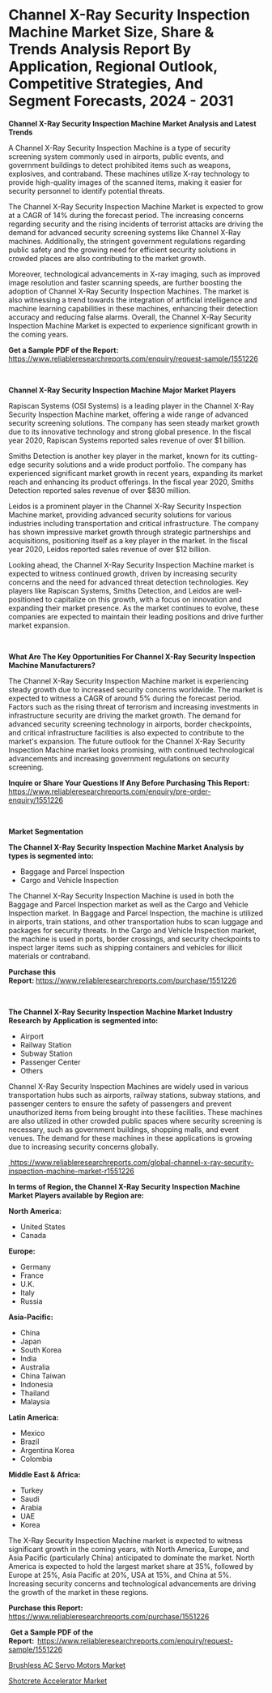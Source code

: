 <p><h1>Channel X-Ray Security Inspection Machine Market Size, Share & Trends Analysis Report By Application, Regional Outlook, Competitive Strategies, And Segment Forecasts, 2024 - 2031</h1></p><p><strong>Channel X-Ray Security Inspection Machine Market Analysis and Latest Trends</strong></p>
<p><p>A Channel X-Ray Security Inspection Machine is a type of security screening system commonly used in airports, public events, and government buildings to detect prohibited items such as weapons, explosives, and contraband. These machines utilize X-ray technology to provide high-quality images of the scanned items, making it easier for security personnel to identify potential threats.</p><p>The Channel X-Ray Security Inspection Machine Market is expected to grow at a CAGR of 14% during the forecast period. The increasing concerns regarding security and the rising incidents of terrorist attacks are driving the demand for advanced security screening systems like Channel X-Ray machines. Additionally, the stringent government regulations regarding public safety and the growing need for efficient security solutions in crowded places are also contributing to the market growth.</p><p>Moreover, technological advancements in X-ray imaging, such as improved image resolution and faster scanning speeds, are further boosting the adoption of Channel X-Ray Security Inspection Machines. The market is also witnessing a trend towards the integration of artificial intelligence and machine learning capabilities in these machines, enhancing their detection accuracy and reducing false alarms. Overall, the Channel X-Ray Security Inspection Machine Market is expected to experience significant growth in the coming years.</p></p>
<p><strong>Get a Sample PDF of the Report:&nbsp;</strong> <a href="https://www.reliableresearchreports.com/enquiry/request-sample/1551226">https://www.reliableresearchreports.com/enquiry/request-sample/1551226</a></p>
<p>&nbsp;</p>
<p><strong>Channel X-Ray Security Inspection Machine Major Market Players</strong></p>
<p><p>Rapiscan Systems (OSI Systems) is a leading player in the Channel X-Ray Security Inspection Machine market, offering a wide range of advanced security screening solutions. The company has seen steady market growth due to its innovative technology and strong global presence. In the fiscal year 2020, Rapiscan Systems reported sales revenue of over $1 billion.</p><p>Smiths Detection is another key player in the market, known for its cutting-edge security solutions and a wide product portfolio. The company has experienced significant market growth in recent years, expanding its market reach and enhancing its product offerings. In the fiscal year 2020, Smiths Detection reported sales revenue of over $830 million.</p><p>Leidos is a prominent player in the Channel X-Ray Security Inspection Machine market, providing advanced security solutions for various industries including transportation and critical infrastructure. The company has shown impressive market growth through strategic partnerships and acquisitions, positioning itself as a key player in the market. In the fiscal year 2020, Leidos reported sales revenue of over $12 billion.</p><p>Looking ahead, the Channel X-Ray Security Inspection Machine market is expected to witness continued growth, driven by increasing security concerns and the need for advanced threat detection technologies. Key players like Rapiscan Systems, Smiths Detection, and Leidos are well-positioned to capitalize on this growth, with a focus on innovation and expanding their market presence. As the market continues to evolve, these companies are expected to maintain their leading positions and drive further market expansion.</p></p>
<p>&nbsp;</p>
<p><strong>What Are The Key Opportunities For Channel X-Ray Security Inspection Machine Manufacturers?</strong></p>
<p><p>The Channel X-Ray Security Inspection Machine market is experiencing steady growth due to increased security concerns worldwide. The market is expected to witness a CAGR of around 5% during the forecast period. Factors such as the rising threat of terrorism and increasing investments in infrastructure security are driving the market growth. The demand for advanced security screening technology in airports, border checkpoints, and critical infrastructure facilities is also expected to contribute to the market's expansion. The future outlook for the Channel X-Ray Security Inspection Machine market looks promising, with continued technological advancements and increasing government regulations on security screening.</p></p>
<p><strong>Inquire or Share Your Questions If Any Before Purchasing This Report:</strong> <a href="https://www.reliableresearchreports.com/enquiry/pre-order-enquiry/1551226">https://www.reliableresearchreports.com/enquiry/pre-order-enquiry/1551226</a></p>
<p>&nbsp;</p>
<p><strong>Market Segmentation</strong></p>
<p><strong>The Channel X-Ray Security Inspection Machine Market Analysis by types is segmented into:</strong></p>
<p><ul><li>Baggage and Parcel Inspection</li><li>Cargo and Vehicle Inspection</li></ul></p>
<p><p>The Channel X-Ray Security Inspection Machine is used in both the Baggage and Parcel Inspection market as well as the Cargo and Vehicle Inspection market. In Baggage and Parcel Inspection, the machine is utilized in airports, train stations, and other transportation hubs to scan luggage and packages for security threats. In the Cargo and Vehicle Inspection market, the machine is used in ports, border crossings, and security checkpoints to inspect larger items such as shipping containers and vehicles for illicit materials or contraband.</p></p>
<p><strong>Purchase this Report:&nbsp;</strong><a href="https://www.reliableresearchreports.com/purchase/1551226">https://www.reliableresearchreports.com/purchase/1551226</a></p>
<p>&nbsp;</p>
<p><strong>The Channel X-Ray Security Inspection Machine Market Industry Research by Application is segmented into:</strong></p>
<p><ul><li>Airport</li><li>Railway Station</li><li>Subway Station</li><li>Passenger Center</li><li>Others</li></ul></p>
<p><p>Channel X-Ray Security Inspection Machines are widely used in various transportation hubs such as airports, railway stations, subway stations, and passenger centers to ensure the safety of passengers and prevent unauthorized items from being brought into these facilities. These machines are also utilized in other crowded public spaces where security screening is necessary, such as government buildings, shopping malls, and event venues. The demand for these machines in these applications is growing due to increasing security concerns globally.</p></p>
<p><a href="https://www.reliableresearchreports.com/global-channel-x-ray-security-inspection-machine-market-r1551226">&nbsp;https://www.reliableresearchreports.com/global-channel-x-ray-security-inspection-machine-market-r1551226</a></p>
<p><strong>In terms of Region, the Channel X-Ray Security Inspection Machine Market Players available by Region are:</strong></p>
<p>
    <p> <strong> North America: </strong>
        <ul>
            <li>United States</li>
            <li>Canada</li>
        </ul>
        </p> 
    <p> <strong> Europe: </strong>
        <ul>
            <li>Germany</li>
            <li>France</li>
            <li>U.K.</li>
            <li>Italy</li>
            <li>Russia</li>
        </ul>
        </p> 
    <p> <strong> Asia-Pacific: </strong>
        <ul>
            <li>China</li>
            <li>Japan</li>
            <li>South Korea</li>
            <li>India</li>
            <li>Australia</li>
            <li>China Taiwan</li>
            <li>Indonesia</li>
            <li>Thailand</li>
            <li>Malaysia</li>
        </ul>
        </p> 
    <p> <strong> Latin America: </strong>
        <ul>
            <li>Mexico</li>
            <li>Brazil</li>
            <li>Argentina Korea</li>
            <li>Colombia</li>
        </ul>
        </p> 
    <p> <strong> Middle East & Africa: </strong>
        <ul>
            <li>Turkey</li>
            <li>Saudi</li>
            <li>Arabia</li>
            <li>UAE</li>
            <li>Korea</li>
        </ul>
    </p>
    </p>
<p><p>The X-Ray Security Inspection Machine market is expected to witness significant growth in the coming years, with North America, Europe, and Asia Pacific (particularly China) anticipated to dominate the market. North America is expected to hold the largest market share at 35%, followed by Europe at 25%, Asia Pacific at 20%, USA at 15%, and China at 5%. Increasing security concerns and technological advancements are driving the growth of the market in these regions.</p></p>
<p><strong>Purchase this Report: </strong><a href="https://www.reliableresearchreports.com/purchase/1551226">https://www.reliableresearchreports.com/purchase/1551226</a></p>
<p>&nbsp;<strong>Get a Sample PDF of the Report:&nbsp;&nbsp;</strong><a href="https://www.reliableresearchreports.com/enquiry/request-sample/1551226">https://www.reliableresearchreports.com/enquiry/request-sample/1551226</a></p>
<p><strong></strong></p>
<p><p><a href="https://view.publitas.com/reportprime-1/brushless-ac-servo-motors-market-trends-forecast-and-competitive-analysis-to-2031/">Brushless AC Servo Motors Market</a></p><p><a href="https://issuu.com/reportprime-2/docs/shotcrete-accelerator-market-size-2030.pptx">Shotcrete Accelerator Market</a></p></p>